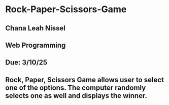 # Rock-Paper-Scissors-Game

## Chana Leah Nissel
## Web Programming
## Due: 3/10/25
## Rock, Paper, Scissors Game allows user to select one of the options. The computer randomly selects one as well and displays the winner.
